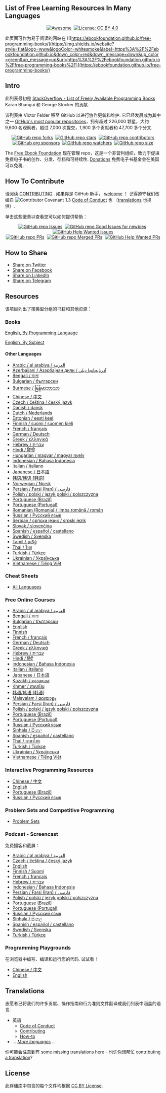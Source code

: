 <div class="github-widget" data-repo="EbookFoundation/free-programming-books"></div>

## List of Free Learning Resources In Many Languages

<div align="center" markdown="1">

[![Awesome](https://cdn.rawgit.com/sindresorhus/awesome/d7305f38d29fed78fa85652e3a63e154dd8e8829/media/badge.svg)](https://github.com/sindresorhus/awesome)&#160;
[![License: CC BY 4.0](https://img.shields.io/badge/License-CC%20BY%204.0-lightgrey.svg)](https://creativecommons.org/licenses/by/4.0/)&#160;
<!-- [![Hacktoberfest 2021 stats](https://img.shields.io/github/hacktoberfest/2021/EbookFoundation/free-programming-books?label=Hacktoberfest+2021)](https://github.com/EbookFoundation/free-programming-books/pulls?q=is%3Apr+is%3Amerged+created%3A2021-10-01..2021-10-31) -->

</div>

此页面可作为易于阅读的网站在 [![https://ebookfoundation.github.io/free-programming-books/](https://img.shields.io/website?style=flat&logo=www&logoColor=whitesmoke&label=https%3A%2F%2Febookfoundation.github.io&down_color=red&down_message=down&up_color=green&up_message=up&url=https%3A%2F%2Febookfoundation.github.io%2Ffree-programming-books%2F)](https://ebookfoundation.github.io/free-programming-books/)


## Intro

此列表最初是 [StackOverflow - List of Freely Available Programming Books](https://web.archive.org/web/20140606191453/http://stackoverflow.com/questions/194812/list-of-freely-available-programming-books/392926) Karan Bhangui 和 George Stocker 的贡献.

该列表由 Victor Felder 移至 GitHub 以进行协作更新和维护. 它已经发展成为其中之一 [GitHub's most popular repositories](https://octoverse.github.com/)，拥有超过 226,000 颗星，大约 9,600 名观察者，超过 7,000 次提交，1,900 多个贡献者和 47,700 多个分叉.

<div align="center" markdown="1">

[![GitHub repo forks](https://img.shields.io/github/forks/EbookFoundation/free-programming-books?style=flat&logo=github&logoColor=whitesmoke&label=Forks)](https://github.com/EbookFoundation/free-programming-books/network)&#160;
[![GitHub repo stars](https://img.shields.io/github/stars/EbookFoundation/free-programming-books?style=flat&logo=github&logoColor=whitesmoke&label=Stars)](https://github.com/EbookFoundation/free-programming-books/stargazers)&#160;
[![GitHub repo contributors](https://img.shields.io/github/contributors-anon/EbookFoundation/free-programming-books?style=flat&logo=github&logoColor=whitesmoke&label=Contributors)](https://github.com/EbookFoundation/free-programming-books/graphs/contributors)    
[![GitHub org sponsors](https://img.shields.io/github/sponsors/EbookFoundation?style=flat&logo=github&logoColor=whitesmoke&label=Sponsors)](https://github.com/sponsors/EbookFoundation)&#160;
[![GitHub repo watchers](https://img.shields.io/github/watchers/EbookFoundation/free-programming-books?style=flat&logo=github&logoColor=whitesmoke&label=Watchers)](https://github.com/EbookFoundation/free-programming-books/watchers)&#160;
[![GitHub repo size](https://img.shields.io/github/repo-size/EbookFoundation/free-programming-books?style=flat&logo=github&logoColor=whitesmoke&label=Repo%20Size)](https://github.com/EbookFoundation/free-programming-books/archive/refs/heads/main.zip)

</div>

The [Free Ebook Foundation](https://ebookfoundation.org) 现在管理 repo，这是一个非营利组织，致力于促进免费电子书的创作、分发、存档和可持续性. [Donations](https://ebookfoundation.org/contributions.html) 免费电子书基金会在美国可以免税.


## How To Contribute

请阅读 [CONTRIBUTING](https://github.com/EbookFoundation/free-programming-books/blob/master/docs/CONTRIBUTING.md) . 如果你是 GitHub 新手， [welcome](https://github.com/EbookFoundation/free-programming-books/blob/master/docs/HOWTO.md) ！ 记得遵守我们改编自 ![Contributor Covenant 1.3](https://img.shields.io/badge/Contributor%20Covenant-1.3-4baaaa.svg) [Code of Conduct](https://github.com/EbookFoundation/free-programming-books/blob/master/docs/CODE_OF_CONDUCT.md) 也 （[translations](https://github.com/EbookFoundation/free-programming-books/blob/master/#translations) 也提供）.

单击这些徽章以查看您可以如何提供帮助：

<div align="center" markdown="1">

[![GitHub repo Issues](https://img.shields.io/github/issues/EbookFoundation/free-programming-books?style=flat&logo=github&logoColor=red&label=Issues)](https://github.com/EbookFoundation/free-programming-books/issues)&#160;
[![GitHub repo Good Issues for newbies](https://img.shields.io/github/issues/EbookFoundation/free-programming-books/good%20first%20issue?style=flat&logo=github&logoColor=green&label=Good%20First%20issues)](https://github.com/EbookFoundation/free-programming-books/issues?q=is%3Aopen+is%3Aissue+label%3A%22good+first+issue%22)&#160;
[![GitHub Help Wanted issues](https://img.shields.io/github/issues/EbookFoundation/free-programming-books/help%20wanted?style=flat&logo=github&logoColor=b545d1&label=%22Help%20Wanted%22%20issues)](https://github.com/EbookFoundation/free-programming-books/issues?q=is%3Aopen+is%3Aissue+label%3A%22help+wanted%22)    
[![GitHub repo PRs](https://img.shields.io/github/issues-pr/EbookFoundation/free-programming-books?style=flat&logo=github&logoColor=orange&label=PRs)](https://github.com/EbookFoundation/free-programming-books/pulls)&#160;
[![GitHub repo Merged PRs](https://img.shields.io/github/issues-search/EbookFoundation/free-programming-books?style=flat&logo=github&logoColor=green&label=Merged%20PRs&query=is%3Amerged)](https://github.com/EbookFoundation/free-programming-books/pulls?q=is%3Apr+is%3Amerged)&#160;
[![GitHub Help Wanted PRs](https://img.shields.io/github/issues-pr/EbookFoundation/free-programming-books/help%20wanted?style=flat&logo=github&logoColor=b545d1&label=%22Help%20Wanted%22%20PRs)](https://github.com/EbookFoundation/free-programming-books/pulls?q=is%3Aopen+is%3Aissue+label%3A%22help+wanted%22)

</div>

## How to Share

+ [Share on Twitter](http://twitter.com/intent/tweet?text=https://github.com/EbookFoundation/free-programming-books%0AFree%20Programming%20Books)
+ [Share on Facebook](https://www.facebook.com/share.php?u=https%3A%2F%2Fgithub.com%2FEbookFoundation%2Ffree-programming-books&p[images][0]=&p[title]=Free%20Programming%20Books&p[summary]=)
+ [Share on LinkedIn](http://www.linkedin.com/shareArticle?mini=true&url=https://github.com/EbookFoundation/free-programming-books&title=Free%20Programming%20Books&summary=&source=)
+ [Share on Telegram](https://t.me/share/url?url=https://github.com/EbookFoundation/free-programming-books)


## Resources

该项目列出了按类型分组的书籍和其他资源：

### Books

[English, By Programming Language](https://github.com/EbookFoundation/free-programming-books/blob/master/books/free-programming-books-langs.md)

[English, By Subject](https://github.com/EbookFoundation/free-programming-books/blob/master/books/free-programming-books-subjects.md)


#### Other Languages

+ [Arabic / al arabiya / العربية](https://github.com/EbookFoundation/free-programming-books/blob/master/books/free-programming-books-ar.md)
+ [Azerbaijani / Азәрбајҹан дили / آذربايجانجا ديلي](https://github.com/EbookFoundation/free-programming-books/blob/master/books/free-programming-books-az.md)
+ [Bengali / বাংলা](https://github.com/EbookFoundation/free-programming-books/blob/master/books/free-programming-books-bn.md)
+ [Bulgarian / български](https://github.com/EbookFoundation/free-programming-books/blob/master/books/free-programming-books-bg.md)
+ [Burmese / မြန်မာဘာသာ](https://github.com/EbookFoundation/free-programming-books/blob/master/books/free-programming-books-my.md)
+ [Chinese / 中文](https://github.com/EbookFoundation/free-programming-books/blob/master/books/free-programming-books-zh.md)
+ [Czech / čeština / český jazyk](https://github.com/EbookFoundation/free-programming-books/blob/master/books/free-programming-books-cs.md)
+ [Danish / dansk](https://github.com/EbookFoundation/free-programming-books/blob/master/books/free-programming-books-dk.md)
+ [Dutch / Nederlands](https://github.com/EbookFoundation/free-programming-books/blob/master/books/free-programming-books-nl.md)
+ [Estonian / eesti keel](https://github.com/EbookFoundation/free-programming-books/blob/master/books/free-programming-books-et.md)
+ [Finnish / suomi / suomen kieli](https://github.com/EbookFoundation/free-programming-books/blob/master/books/free-programming-books-fi.md)
+ [French / français](https://github.com/EbookFoundation/free-programming-books/blob/master/books/free-programming-books-fr.md)
+ [German / Deutsch](https://github.com/EbookFoundation/free-programming-books/blob/master/books/free-programming-books-de.md)
+ [Greek / ελληνικά](https://github.com/EbookFoundation/free-programming-books/blob/master/books/free-programming-books-el.md)
+ [Hebrew / עברית](https://github.com/EbookFoundation/free-programming-books/blob/master/books/free-programming-books-he.md)
+ [Hindi / हिन्दी](https://github.com/EbookFoundation/free-programming-books/blob/master/books/free-programming-books-hi.md)
+ [Hungarian / magyar / magyar nyelv](https://github.com/EbookFoundation/free-programming-books/blob/master/books/free-programming-books-hu.md)
+ [Indonesian / Bahasa Indonesia](https://github.com/EbookFoundation/free-programming-books/blob/master/books/free-programming-books-id.md)
+ [Italian / italiano](https://github.com/EbookFoundation/free-programming-books/blob/master/books/free-programming-books-it.md)
+ [Japanese / 日本語](https://github.com/EbookFoundation/free-programming-books/blob/master/books/free-programming-books-ja.md)
+ [韩语/韩语 [韩语]](https://github.com/EbookFoundation/free-programming-books/blob/master/books/free-programming-books-en.md)
+ [Norwegian / Norsk](https://github.com/EbookFoundation/free-programming-books/blob/master/books/free-programming-books-no.md)
+ [Persian / Farsi (Iran) / فارسى](https://github.com/EbookFoundation/free-programming-books/blob/master/books/free-programming-books-fa_IR.md)
+ [Polish / polski / język polski / polszczyzna](https://github.com/EbookFoundation/free-programming-books/blob/master/books/free-programming-books-pl.md)
+ [Portuguese (Brazil)](https://github.com/EbookFoundation/free-programming-books/blob/master/books/free-programming-books-pt_BR.md)
+ [Portuguese (Portugal)](https://github.com/EbookFoundation/free-programming-books/blob/master/books/free-programming-books-pt_PT.md)
+ [Romanian (Romania) / limba română / român](https://github.com/EbookFoundation/free-programming-books/blob/master/books/free-programming-books-ro.md)
+ [Russian / Русский язык](https://github.com/EbookFoundation/free-programming-books/blob/master/books/free-programming-books-ru.md)
+ [Serbian / српски језик / srpski jezik](https://github.com/EbookFoundation/free-programming-books/blob/master/books/free-programming-books-sr.md)
+ [Slovak / slovenčina](https://github.com/EbookFoundation/free-programming-books/blob/master/books/free-programming-books-sk.md)
+ [Spanish / español / castellano](https://github.com/EbookFoundation/free-programming-books/blob/master/books/free-programming-books-es.md)
+ [Swedish / Svenska](https://github.com/EbookFoundation/free-programming-books/blob/master/books/free-programming-books-sv.md)
+ [Tamil / தமிழ்](https://github.com/EbookFoundation/free-programming-books/blob/master/books/free-programming-books-ta.md)
+ [Thai / ไทย](https://github.com/EbookFoundation/free-programming-books/blob/master/books/free-programming-books-th.md)
+ [Turkish / Türkçe](https://github.com/EbookFoundation/free-programming-books/blob/master/books/free-programming-books-tr.md)
+ [Ukrainian / Українська](https://github.com/EbookFoundation/free-programming-books/blob/master/books/free-programming-books-uk.md)
+ [Vietnamese / Tiếng Việt](https://github.com/EbookFoundation/free-programming-books/blob/master/books/free-programming-books-vi.md)


### Cheat Sheets

+ [All Languages](https://github.com/EbookFoundation/free-programming-books/blob/master/more/free-programming-cheatsheets.md)


### Free Online Courses

+ [Arabic / al arabiya / العربية](https://github.com/EbookFoundation/free-programming-books/blob/master/courses/free-courses-ar.md)
+ [Bengali / বাংলা](https://github.com/EbookFoundation/free-programming-books/blob/master/courses/free-courses-bn.md)
+ [Bulgarian / български](https://github.com/EbookFoundation/free-programming-books/blob/master/courses/free-courses-bg.md)
+ [English](https://github.com/EbookFoundation/free-programming-books/blob/master/courses/free-courses-en.md)
+ [Finnish](https://github.com/EbookFoundation/free-programming-books/blob/master/courses/free-courses-fi.md)
+ [French / français](https://github.com/EbookFoundation/free-programming-books/blob/master/courses/free-courses-fr.md)
+ [German / Deutsch](https://github.com/EbookFoundation/free-programming-books/blob/master/courses/free-courses-de.md)
+ [Greek / ελληνικά](https://github.com/EbookFoundation/free-programming-books/blob/master/courses/free-courses-el.md)
+ [Hebrew / עברית](https://github.com/EbookFoundation/free-programming-books/blob/master/courses/free-courses-he.md)
+ [Hindi / हिंदी](https://github.com/EbookFoundation/free-programming-books/blob/master/courses/free-courses-hi.md)
+ [Indonesian / Bahasa Indonesia](https://github.com/EbookFoundation/free-programming-books/blob/master/courses/free-courses-id.md)
+ [Italian / italiano](https://github.com/EbookFoundation/free-programming-books/blob/master/courses/free-courses-it.md)
+ [Japanese / 日本語](https://github.com/EbookFoundation/free-programming-books/blob/master/courses/free-courses-ja.md)
+ [Kazakh / қазақша](https://github.com/EbookFoundation/free-programming-books/blob/master/courses/free-courses-kk.md)
+ [Khmer / ភាសាខ្មែរ](https://github.com/EbookFoundation/free-programming-books/blob/master/courses/free-courses-km.md)
+ [韩语/韩语 [韩语]](https://github.com/EbookFoundation/free-programming-books/blob/master/courses/free-courses-en.md)
+ [Malayalam / മലയാളം](https://github.com/EbookFoundation/free-programming-books/blob/master/courses/free-courses-ml.md)
+ [Persian / Farsi (Iran) / فارسى](https://github.com/EbookFoundation/free-programming-books/blob/master/courses/free-courses-fa_IR.md)
+ [Polish / polski / język polski / polszczyzna](https://github.com/EbookFoundation/free-programming-books/blob/master/courses/free-courses-pl.md)
+ [Portuguese (Brazil)](https://github.com/EbookFoundation/free-programming-books/blob/master/courses/free-courses-pt_BR.md)
+ [Portuguese (Portugal)](https://github.com/EbookFoundation/free-programming-books/blob/master/courses/free-courses-pt_PT.md)
+ [Russian / Русский язык](https://github.com/EbookFoundation/free-programming-books/blob/master/courses/free-courses-ru.md)
+ [Sinhala / සිංහල](https://github.com/EbookFoundation/free-programming-books/blob/master/courses/free-courses-si.md)
+ [Spanish / español / castellano](https://github.com/EbookFoundation/free-programming-books/blob/master/courses/free-courses-es.md)
+ [Thai / ภาษาไทย](https://github.com/EbookFoundation/free-programming-books/blob/master/courses/free-courses-th.md)
+ [Turkish / Türkçe](https://github.com/EbookFoundation/free-programming-books/blob/master/courses/free-courses-tr.md)
+ [Ukrainian / Українська](https://github.com/EbookFoundation/free-programming-books/blob/master/courses/free-courses-uk.md)
+ [Vietnamese / Tiếng Việt](https://github.com/EbookFoundation/free-programming-books/blob/master/courses/free-courses-vi.md)


### Interactive Programming Resources

+ [Chinese / 中文](https://github.com/EbookFoundation/free-programming-books/blob/master/more/free-programming-interactive-tutorials-zh.md)
+ [English](https://github.com/EbookFoundation/free-programming-books/blob/master/more/free-programming-interactive-tutorials-en.md)
+ [Portuguese (Brazil)](https://github.com/EbookFoundation/free-programming-books/blob/master/more/free-programming-interactive-tutorials-pt_BR.md)
+ [Russian / Русский язык](https://github.com/EbookFoundation/free-programming-books/blob/master/more/free-programming-interactive-tutorials-ru.md)


### Problem Sets and Competitive Programming

+ [Problem Sets](https://github.com/EbookFoundation/free-programming-books/blob/master/more/problem-sets-competitive-programming.md)


### Podcast - Screencast

免费播客和截屏：

+ [Arabic / al arabiya / العربية](https://github.com/EbookFoundation/free-programming-books/blob/master/casts/free-podcasts-screencasts-ar.md)
+ [Czech / čeština / český jazyk](https://github.com/EbookFoundation/free-programming-books/blob/master/casts/free-podcasts-screencasts-cs.md)
+ [English](https://github.com/EbookFoundation/free-programming-books/blob/master/casts/free-podcasts-screencasts-en.md)
+ [Finnish / Suomi](https://github.com/EbookFoundation/free-programming-books/blob/master/casts/free-podcasts-screencasts-fi.md)
+ [French / français](https://github.com/EbookFoundation/free-programming-books/blob/master/casts/free-podcasts-screencasts-fr.md)
+ [Hebrew / עברית](https://github.com/EbookFoundation/free-programming-books/blob/master/casts/free-podcasts-screencasts-he.md)
+ [Indonesian / Bahasa Indonesia](https://github.com/EbookFoundation/free-programming-books/blob/master/casts/free-podcasts-screencasts-id.md)
+ [Persian / Farsi (Iran) / فارسى](https://github.com/EbookFoundation/free-programming-books/blob/master/casts/free-podcasts-screencasts-fa_IR.md)
+ [Polish / polski / język polski / polszczyzna](https://github.com/EbookFoundation/free-programming-books/blob/master/casts/free-podcasts-screencasts-pl.md)
+ [Portuguese (Brazil)](https://github.com/EbookFoundation/free-programming-books/blob/master/casts/free-podcasts-screencasts-pt_BR.md)
+ [Portuguese (Portugal)](https://github.com/EbookFoundation/free-programming-books/blob/master/casts/free-podcasts-screencasts-pt_PT.md)
+ [Russian / Русский язык](https://github.com/EbookFoundation/free-programming-books/blob/master/casts/free-podcasts-screencasts-ru.md)
+ [Sinhala / සිංහල](https://github.com/EbookFoundation/free-programming-books/blob/master/casts/free-podcasts-screencasts-si.md)
+ [Spanish / español / castellano](https://github.com/EbookFoundation/free-programming-books/blob/master/casts/free-podcasts-screencasts-es.md)
+ [Swedish / Svenska](https://github.com/EbookFoundation/free-programming-books/blob/master/casts/free-podcasts-screencasts-sv.md)
+ [Turkish / Türkçe](https://github.com/EbookFoundation/free-programming-books/blob/master/casts/free-podcasts-screencasts-tr.md)


### Programming Playgrounds

在浏览器中编写、编译和运行您的代码. 试试看！

+ [Chinese / 中文](https://github.com/EbookFoundation/free-programming-books/blob/master/more/free-programming-playgrounds-zh.md)
+ [English](https://github.com/EbookFoundation/free-programming-books/blob/master/more/free-programming-playgrounds.md)


## Translations

志愿者已将我们的许多贡献、操作指南和行为准则文件翻译成我们列表中涵盖的语言.

- 英语
  - [Code of Conduct](https://github.com/EbookFoundation/free-programming-books/blob/master/docs/CODE_OF_CONDUCT.md)
  - [Contributing](https://github.com/EbookFoundation/free-programming-books/blob/master/docs/CONTRIBUTING.md)
  - [How-to](https://github.com/EbookFoundation/free-programming-books/blob/master/docs/HOWTO.md)
- ... *[More languages](https://github.com/EbookFoundation/free-programming-books/blob/master/docs/README.md#translations)* ...

你可能会注意到有 [some missing translations here](https://github.com/EbookFoundation/free-programming-books/blob/master/docs/README.md#translations) - 也许你想帮忙 [contributing a translation](https://github.com/EbookFoundation/free-programming-books/blob/master/docs/CONTRIBUTING.md#help-out-by-contributing-a-translation)?


## License

此存储库中包含的每个文件均根据 [CC BY License](https://github.com/EbookFoundation/free-programming-books/blob/master/LICENSE).
